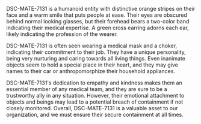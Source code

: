 DSC-MATE-7131 is a humanoid entity with distinctive orange stripes on their face and a warm smile that puts people at ease. Their eyes are obscured behind normal looking glasses, but their forehead bears a two-color band indicating their medical expertise. A green cross earring adorns each ear, likely indicating the profession of the wearer. 

DSC-MATE-7131 is often seen wearing a medical mask and a choker, indicating their commitment to their job. They have a unique personality, being very nurturing and caring towards all living things. Even inanimate objects seem to hold a special place in their heart, and they may give names to their car or anthropomorphize their household appliances. 

DSC-MATE-7131's dedication to empathy and kindness makes them an essential member of any medical team, and they are sure to be a trustworthy ally in any situation. However, their emotional attachment to objects and beings may lead to a potential breach of containment if not closely monitored. Overall, DSC-MATE-7131 is a valuable asset to our organization, and we must ensure their secure containment at all times.
